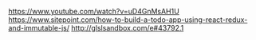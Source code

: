https://www.youtube.com/watch?v=uD4GnMsAH1U
https://www.sitepoint.com/how-to-build-a-todo-app-using-react-redux-and-immutable-js/
http://glslsandbox.com/e#43792.1
